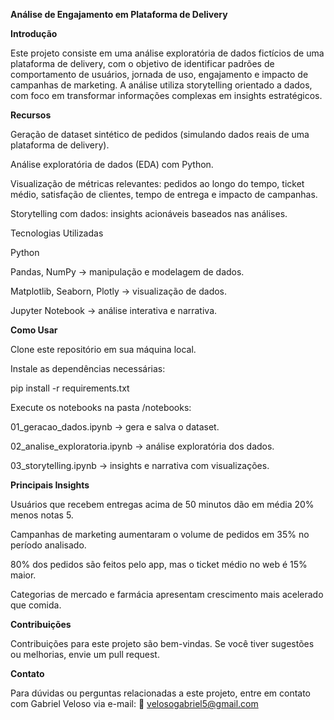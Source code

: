**Análise de Engajamento em Plataforma de Delivery**

**Introdução**

Este projeto consiste em uma análise exploratória de dados fictícios de uma plataforma de delivery, com o objetivo de identificar padrões de comportamento de usuários, jornada de uso, engajamento e impacto de campanhas de marketing.
A análise utiliza storytelling orientado a dados, com foco em transformar informações complexas em insights estratégicos.

**Recursos**

Geração de dataset sintético de pedidos (simulando dados reais de uma plataforma de delivery).

Análise exploratória de dados (EDA) com Python.

Visualização de métricas relevantes: pedidos ao longo do tempo, ticket médio, satisfação de clientes, tempo de entrega e impacto de campanhas.

Storytelling com dados: insights acionáveis baseados nas análises.

Tecnologias Utilizadas

Python

Pandas, NumPy → manipulação e modelagem de dados.

Matplotlib, Seaborn, Plotly → visualização de dados.

Jupyter Notebook → análise interativa e narrativa.

**Como Usar**

Clone este repositório em sua máquina local.

Instale as dependências necessárias:

pip install -r requirements.txt


Execute os notebooks na pasta /notebooks:

01_geracao_dados.ipynb → gera e salva o dataset.

02_analise_exploratoria.ipynb → análise exploratória dos dados.

03_storytelling.ipynb → insights e narrativa com visualizações.

**Principais Insights**

Usuários que recebem entregas acima de 50 minutos dão em média 20% menos notas 5.

Campanhas de marketing aumentaram o volume de pedidos em 35% no período analisado.

80% dos pedidos são feitos pelo app, mas o ticket médio no web é 15% maior.

Categorias de mercado e farmácia apresentam crescimento mais acelerado que comida.

**Contribuições**

Contribuições para este projeto são bem-vindas. Se você tiver sugestões ou melhorias, envie um pull request.

**Contato**

Para dúvidas ou perguntas relacionadas a este projeto, entre em contato com Gabriel Veloso via e-mail:
📩 velosogabriel5@gmail.com
